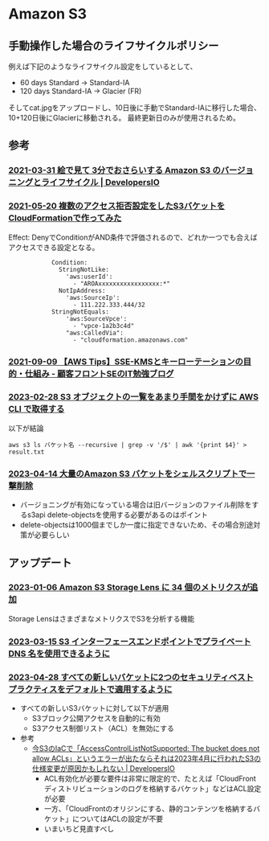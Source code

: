 # Amazon S3

## 手動操作した場合のライフサイクルポリシー

例えば下記のようなライフサイクル設定をしているとして、

- 60 days Standard -> Standard-IA
- 120 days Standard-IA -> Glacier (FR)

そしてcat.jpgをアップロードし、10日後に手動でStandard-IAに移行した場合、10+120日後にGlacierに移動される。
最終更新日のみが使用されるため。

## 参考

### [2021-03-31 絵で見て 3分でおさらいする Amazon S3 のバージョニングとライフサイクル | DevelopersIO](https://dev.classmethod.jp/articles/3minutes-s3-versioning-lifecycle/)

### [2021-05-20 複数のアクセス拒否設定をしたS3バケットをCloudFormationで作ってみた](https://dev.classmethod.jp/articles/multi-access-restricted-s3-cfn/)

Effect: DenyでConditionがAND条件で評価されるので、どれか一つでも合えばアクセスできる設定となる。

```
            Condition:
              StringNotLike:
                'aws:userId':
                  - "AROAxxxxxxxxxxxxxxxxx:*"
              NotIpAddress:
                'aws:SourceIp':
                  - 111.222.333.444/32
            StringNotEquals:
                'aws:SourceVpce':
                  - "vpce-1a2b3c4d"
                "aws:CalledVia":
                  - "cloudformation.amazonaws.com"
```

### [2021-09-09 【AWS Tips】SSE-KMSとキーローテーションの目的・仕組み - 顧客フロントSEのIT勉強ブログ](https://frontse.hatenablog.jp/entry/2021/09/09/171150)

### [2023-02-28 S3 オブジェクトの一覧をあまり手間をかけずに AWS CLI で取得する](https://dev.classmethod.jp/articles/s3-objects-list-aws-cli/)

以下が結論

```
aws s3 ls バケット名 --recursive | grep -v '/$' | awk '{print $4}' > result.txt
```

### [2023-04-14 大量のAmazon S3 バケットをシェルスクリプトで一撃削除](https://dev.classmethod.jp/articles/delete-versioning-s3-shell/)

- バージョニングが有効になっている場合は旧バージョンのファイル削除をするs3api delete-objectsを使用する必要があるのはポイント
- delete-objectsは1000個までしか一度に指定できないため、その場合別途対策が必要らしい


## アップデート

### [2023-01-06 Amazon S3 Storage Lens に 34 個のメトリクスが追加](https://dev.classmethod.jp/articles/s3-storage-lens-34-metrics/)

Storage LensはさまざまなメトリクスでS3を分析する機能

### [2023-03-15 S3 インターフェースエンドポイントでプライベート DNS 名を使用できるように](https://dev.classmethod.jp/articles/amazon-s3-private-connectivity-on-premises-networks/)

### [2023-04-28 すべての新しいバケットに2つのセキュリティベストプラクティスをデフォルトで適用するように](https://aws.amazon.com/jp/about-aws/whats-new/2023/04/amazon-s3-security-best-practices-buckets-default/)

- すべての新しいS3バケットに対して以下が適用
  - S3ブロック公開アクセスを自動的に有効
  - S3アクセス制御リスト（ACL）を無効にする
- 参考
  - [今S3のIaCで「AccessControlListNotSupported: The bucket does not allow ACLs」というエラーが出たならそれは2023年4月に行われたS3の仕様変更が原因かもしれない | DevelopersIO](https://dev.classmethod.jp/articles/s3-acl-error-from-202304/)
    - ACL有効化が必要な要件は非常に限定的で、たとえば「CloudFrontディストリビューションのログを格納するバケット」などはACL設定が必要
    - 一方、「CloudFrontのオリジンにする、静的コンテンツを格納するバケット」についてはACLの設定が不要
    - いまいちど見直すべし
